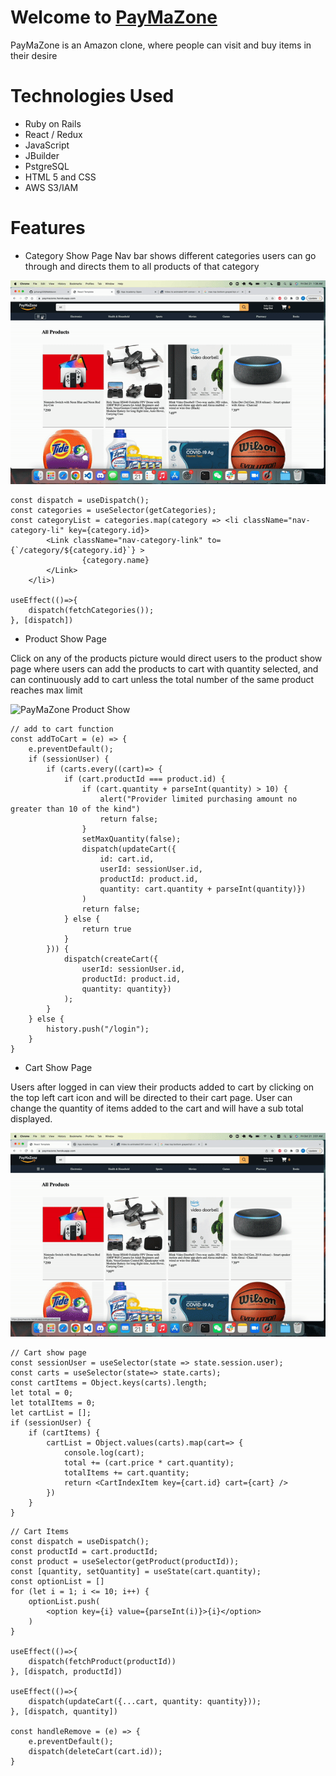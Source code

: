 # Welcome to [PayMaZone][1]
PayMaZone is an Amazon clone, where people can visit and buy items in their desire

# Technologies Used
* Ruby on Rails
* React / Redux
* JavaScript
* JBuilder
* PstgreSQL
* HTML 5 and CSS
* AWS S3/IAM

# Features

- Category Show Page
Nav bar shows different categories users can go through and directs them to all products of that category

![PayMaZone Category Demo](./app/assets/recordings/paymazone-categories.gif)

```
const dispatch = useDispatch();
const categories = useSelector(getCategories);
const categoryList = categories.map(category => <li className="nav-category-li" key={category.id}>
        <Link className="nav-category-link" to={`/category/${category.id}`} >
                {category.name}
        </Link> 
    </li>)

useEffect(()=>{
    dispatch(fetchCategories());
}, [dispatch])
```

- Product Show Page

Click on any of the products picture would direct users to the product show page where users can add the products to cart with quantity selected, and can continuously add to cart unless the total number of the same product reaches max limit

![PayMaZone Product Show](./app/assets/recordings/paymazone-product-show.gif)

```
// add to cart function
const addToCart = (e) => {
    e.preventDefault();
    if (sessionUser) {
        if (carts.every((cart)=> {
            if (cart.productId === product.id) {
                if (cart.quantity + parseInt(quantity) > 10) {
                    alert("Provider limited purchasing amount no greater than 10 of the kind")
                    return false;
                }
                setMaxQuantity(false);
                dispatch(updateCart({
                    id: cart.id,
                    userId: sessionUser.id, 
                    productId: product.id, 
                    quantity: cart.quantity + parseInt(quantity)})
                )
                return false;
            } else {
                return true
            }
        })) {
            dispatch(createCart({
                userId: sessionUser.id, 
                productId: product.id, 
                quantity: quantity})
            );
        }
    } else {
        history.push("/login");
    }
}
```

- Cart Show Page

Users after logged in can view their products added to cart by clicking on the top left cart icon and will be directed to their cart page. User can change the quantity of items added to the cart and will have a sub total displayed.

![PayMaZone Function Walk Through](./app/assets/recordings/paymazone-cart.gif)

```
// Cart show page
const sessionUser = useSelector(state => state.session.user);
const carts = useSelector(state=> state.carts);
const cartItems = Object.keys(carts).length;
let total = 0;
let totalItems = 0;
let cartList = [];
if (sessionUser) {
    if (cartItems) {
        cartList = Object.values(carts).map(cart=> {
            console.log(cart);
            total += (cart.price * cart.quantity);
            totalItems += cart.quantity;
            return <CartIndexItem key={cart.id} cart={cart} />
        })
    }
}
```

```
// Cart Items
const dispatch = useDispatch();
const productId = cart.productId;
const product = useSelector(getProduct(productId));
const [quantity, setQuantity] = useState(cart.quantity);
const optionList = []
for (let i = 1; i <= 10; i++) {
    optionList.push(
        <option key={i} value={parseInt(i)}>{i}</option>
    )
}

useEffect(()=>{
    dispatch(fetchProduct(productId))
}, [dispatch, productId])

useEffect(()=>{
    dispatch(updateCart({...cart, quantity: quantity}));
}, [dispatch, quantity])

const handleRemove = (e) => {
    e.preventDefault();
    dispatch(deleteCart(cart.id));
}
```

[1]: https://paymazone.herokuapp.com/